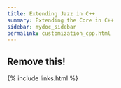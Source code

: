 ```yaml
---
title: Extending Jazz in C++
summary: Extending the Core in C++
sidebar: mydoc_sidebar
permalink: customization_cpp.html
---
```


## Remove this!

{% include links.html %}
